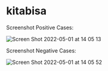 # kitabisa

Screenshot Positive Cases:

![Screen Shot 2022-05-01 at 14 05 13](https://user-images.githubusercontent.com/17612584/166135897-73973855-6f2e-4acf-892d-e96adbb907ed.png)


Screenshot Negative Cases:

![Screen Shot 2022-05-01 at 14 05 52](https://user-images.githubusercontent.com/17612584/166135903-ebc2e2ef-7b26-44b6-864b-f4e9bc07a9ef.png)
